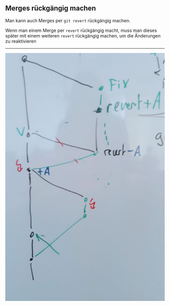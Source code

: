## Merges rückgängig machen

Man kann auch Merges per `git revert` rückgängig machen.


Wenn man einem Merge per `revert` rückgängig macht,
       muss man dieses später mit einem weiteren `revert` rückgängig machen,
       um die Änderungen zu reaktivieren

---

![Reverting Merges](reverting-merges.jpg)




